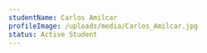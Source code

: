 ```yaml
---
studentName: Carlos Amilcar
profileImage: /uploads/media/Carlos_Amilcar.jpg
status: Active Student
---
```


